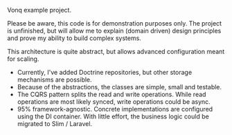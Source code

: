 Vonq example project.

Please be aware, this code is for demonstration purposes only. 
The project is unfinished, but will allow me to explain (domain driven) design principles
and prove my ability to build complex systems.

This architecture is quite abstract, but allows advanced configuration meant for scaling.

- Currently, I've added Doctrine repositories, but other storage mechanisms are possible.
- Because of the abstractions, the classes are simple, small and testable.
- The CQRS pattern splits the read and write operations. While read operations are 
most likely synced, write operations could be async.
- 95% framework-agnostic. Concrete implementations are configured using the DI container.
With little effort, the business logic could be migrated to Slim / Laravel.


